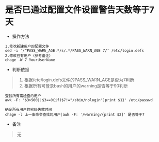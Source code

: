 # 是否已通过配置文件设置警告天数等于7天

- 操作方法
```
1.修改新建用户的配置文件
sed -i '/^PASS_WARN_AGE.*/s/.*/PASS_WARN_AGE 7/' /etc/login.defs
2.修改已有用户（参考备注）
chage -W 7 YourUserName
```

- 判断依据
> 1. 根据/etc/login.defs文件的PASS_WARN_AGE是否为7判断
> 2. 根据所有可登录bash的用户的warning是否等于90判断
```
查找所有需检查的用户
awk -F: '$3>500||$3==0{if($7!="/sbin/nologin")print $1}' /etc/passwd
```
```
确定所有用户的密码失效时间
chage -l 上一条命令查找的用户|awk -F: '/warning/{print $2}' 是否等于7
```


- 备注
> 无